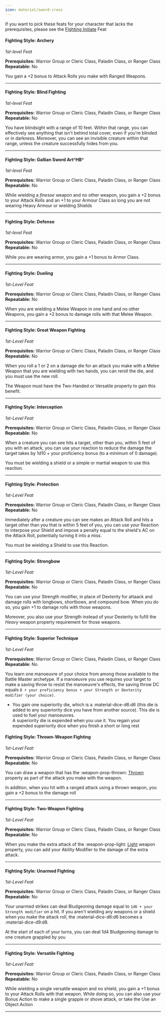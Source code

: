 ```yaml
---
icon: material/sword-cross
---
```


If you want to pick these feats for your character that lacks the prerequisites, please see the [Fighting Initiate](feat-4th-level.md#fighting-intiate) Feat

#### Fighting Style: Archery
*1st-level Feat*

**Prerequisites:** Warrior Group or Cleric Class, Paladin Class, or Ranger Class  
**Repeatable:** No

You gain a +2 bonus to Attack Rolls you make with Ranged Weapons.

---

#### Fighting Style: Blind Fighting
*1st-level Feat*

**Prerequisites:** Warrior Group or Cleric Class, Paladin Class, or Ranger Class  
**Repeatable:** No

You have blindsight with a range of 10 feet. Within that range, you can effectively see anything that isn't behind total cover, even if you're blinded or in darkness. Moreover, you can see an invisible creature within that range, unless the creature successfully hides from you.

---

#### Fighting Style: Gallian Sword Art^HB^
*1st-level Feat*

**Prerequisites:** Warrior Group or Cleric Class, Paladin Class, or Ranger Class  
**Repeatable:** No

While wielding a *finesse* weapon and no other weapon, you gain a +2 bonus to your Attack Rolls and an +1 to your Armour Class so long you are not wearing Heavy Armour or wielding Shields

---

#### Fighting Style: Defense
*1st-level Feat*

**Prerequisites:** Warrior Group or Cleric Class, Paladin Class, or Ranger Class  
**Repeatable:** No

While you are wearing armor, you gain a +1 bonus to Armor Class.

---

#### Fighting Style: Dueling
*1st-Level Feat*

**Prerequisites:** Warrior Group or Cleric Class, Paladin Class, or Ranger Class  
**Repeatable:** No

When you are wielding a Melee Weapon in one hand and no other Weapons, you gain a +2 bonus to damage rolls with that Melee Weapon.

---

#### Fighting Style: Great Weapon Fighting
*1st-Level Feat*

**Prerequisites:** Warrior Group or Cleric Class, Paladin Class, or Ranger Class  
**Repeatable:** No

When you roll a 1 or 2 on a damage die for an attack you make with a Melee Weapon that you are wielding with two hands, you can reroll the die, and you must use the new roll. 

The Weapon must have the Two-Handed or Versatile property to gain this benefit.

---

#### Fighting Style: Interception
*1st-Level Feat*

**Prerequisites:** Warrior Group or Cleric Class, Paladin Class, or Ranger Class  
**Repeatable:** No

When a creature you can see hits a target, other than you, within 5 feet of you with an attack, you can use your reaction to reduce the damage the target takes by 1d10 + your proficiency bonus (to a minimum of 0 damage). 

You must be wielding a shield or a simple or martial weapon to use this reaction.

---

#### Fighting Style: Protection
*1st-Level Feat*

**Prerequisites:** Warrior Group or Cleric Class, Paladin Class, or Ranger Class  
**Repeatable:** No

Immediately after a creature you can see makes an Attack Roll and hits a target other than you that is within 5 feet of you, you can use your Reaction to interpose your Shield and impose a penalty equal to the shield's AC on the Attack Roll, potentially turning it into a miss. 

You must be wielding a Shield to use this Reaction.

---

#### Fighting Style: Strongbow
*1st-Level Feat*

**Prerequisites:** Warrior Group or Cleric Class, Paladin Class, or Ranger Class  
**Repeatable:** No

You can use your Strength modifier, in place of Dexterity for attaack and damage rolls with longbows, shortbows, and compound bow. When you do so, you gain +1 to damage rolls with those weapons.

Moreover, you also use your Strength instead of your Dexterity to fufill the *Heavy* weapon property requirement for those weapons.

---

#### Fighting Style: Superior Technique
*1st-Level Feat*

**Prerequisites:** Warrior Group or Cleric Class, Paladin Class, or Ranger Class  
**Repeatable:** No

You learn one manoeuvre of your choice from among those available to the Battle Master archetype. If a manoeuvre you use requires your target to make a saving throw to resist the manoeuvre's effects, the saving throw DC equals `8 + your proficiency bonus + your Strength or Dexterity modifier (your choice)`.

- You gain one superiority die, which is a :material-dice-d6:d6 (this die is added to any superiority dice you have from another source). This die is used to fuel your manoeuvres.  
A superiority die is expended when you use it. You regain your expended superiority dice when you finish a short or long rest

#### Fighting Style: Thrown-Weapon Fighting
*1st-Level Feat*

**Prerequisites:** Warrior Group or Cleric Class, Paladin Class, or Ranger Class  
**Repeatable:** No

You can draw a weapon that has the :weapon-prop-thrown: [Thrown](../../equipment/weapon/index.md#weapon-prop-thrown-lg--thrown) property as part of the attack you make with the weapon.

In addition, when you hit with a ranged attack using a thrown weapon, you gain a +2 bonus to the damage roll

---

#### Fighting Style: Two-Weapon Fighting
*1st-Level Feat*

**Prerequisites:** Warrior Group or Cleric Class, Paladin Class, or Ranger Class  
**Repeatable:** No

When you make the extra attack of the :weapon-prop-light: [Light](../../equipment/weapon/index.md#weapon-prop-light-lg--light) weapon property, you can add your Ability Modifier to the damage of the extra attack.

---

#### Fighting Style: Unarmed Fighting
*1st-Level Feat*

**Prerequisites:** Warrior Group or Cleric Class, Paladin Class, or Ranger Class  
**Repeatable:** No

Your unarmed strikes can deal Bludgeoning damage equal to `1d6 + your Strength modifier` on a hit. If you aren't wielding any weapons or a shield when you make the attack roll, the :material-dice-d6:d6 becomes a :material-dice-d9:d8.

At the start of each of your turns, you can deal 1d4 Bludgeoning damage to one creature grappled by you

---

#### Fighting Style: Versatile Fighting
*1st-Level Feat*

**Prerequisites:** Warrior Group or Cleric Class, Paladin Class, or Ranger Class  
**Repeatable:** No

While wielding a single versatile weapon and no shield, you gain a +1 bonus to your Attack Rolls with that weapon. While doing so, you can also use your Bonus Action to make a single grapple or shove attack, or take the Use an Object Action

---